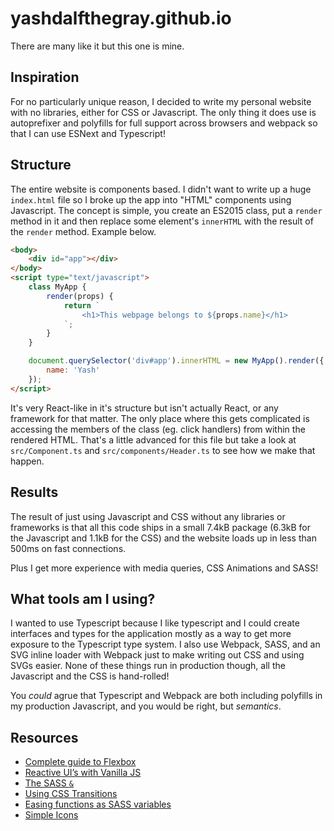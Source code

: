 # yashdalfthegray.github.io

There are many like it but this one is mine.

## Inspiration

For no particularly unique reason, I decided to write my personal website with no libraries, either for CSS or Javascript. The only thing it does use is autoprefixer and polyfills for full support across browsers and webpack so that I can use ESNext and Typescript!

## Structure

The entire website is components based. I didn't want to write up a huge `index.html` file so I broke up the app into "HTML" components using Javascript. The concept is simple, you create an ES2015 class, put a `render` method in it and then replace some element's `innerHTML` with the result of the `render` method. Example below.

```html
<body>
    <div id="app"></div>
</body>
<script type="text/javascript">
    class MyApp {
        render(props) {
            return `
                <h1>This webpage belongs to ${props.name}</h1>
            `;
        }
    }

    document.querySelector('div#app').innerHTML = new MyApp().render({
        name: 'Yash'
    });
</script>
```

It's very React-like in it's structure but isn't actually React, or any framework for that matter. The only place where this gets complicated is accessing the members of the class (eg. click handlers) from within the rendered HTML. That's a little advanced for this file but take a look at `src/Component.ts` and `src/components/Header.ts` to see how we make that happen.

## Results

The result of just using Javascript and CSS without any libraries or frameworks is that all this code ships in a small 7.4kB package (6.3kB for the Javascript and 1.1kB for the CSS) and the website loads up in less than 500ms on fast connections.

Plus I get more experience with media queries, CSS Animations and SASS!

## What tools am I using?

I wanted to use Typescript because I like typescript and I could create interfaces and types for the application mostly as a way to get more exposure to the Typescript type system. I also use Webpack, SASS, and an SVG inline loader with Webpack just to make writing out CSS and using SVGs easier. None of these things run in production though, all the Javascript and the CSS is hand-rolled!

You _could_ agrue that Typescript and Webpack are both including polyfills in my production Javascript, and you would be right, but _semantics_.

## Resources

-   [Complete guide to Flexbox](https://css-tricks.com/snippets/css/a-guide-to-flexbox/)
-   [Reactive UI’s with Vanilla JS](https://css-tricks.com/reactive-uis-vanillajs-part-1-pure-functional-style/)
-   [The SASS `&`](https://css-tricks.com/the-sass-ampersand/)
-   [Using CSS Transitions](https://developer.mozilla.org/en-US/docs/Web/CSS/CSS_Transitions/Using_CSS_transitions)
-   [Easing functions as SASS variables](https://gist.github.com/davidpett/5862318)
-   [Simple Icons](https://simpleicons.org/)
